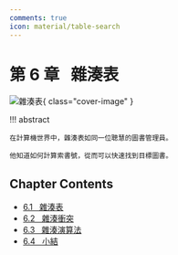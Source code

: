 ```yaml
---
comments: true
icon: material/table-search
---
```


# 第 6 章 &nbsp; 雜湊表

![雜湊表](../assets/covers/chapter_hashing.jpg){ class="cover-image" }

!!! abstract

    在計算機世界中，雜湊表如同一位聰慧的圖書管理員。
    
    他知道如何計算索書號，從而可以快速找到目標圖書。

## Chapter Contents

- [6.1 &nbsp; 雜湊表](https://www.hello-algo.com/en/chapter_hashing/hash_map/)
- [6.2 &nbsp; 雜湊衝突](https://www.hello-algo.com/en/chapter_hashing/hash_collision/)
- [6.3 &nbsp; 雜湊演算法](https://www.hello-algo.com/en/chapter_hashing/hash_algorithm/)
- [6.4 &nbsp; 小結](https://www.hello-algo.com/en/chapter_hashing/summary/)
